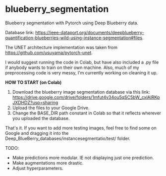 # blueberry_segmentation

Blueberry segmentation with Pytorch using Deep Blueberry data.

Database link: https://ieee-dataport.org/documents/deepblueberry-quantification-blueberries-wild-using-instance-segmentation#files.

The UNET architecture implementation was taken from https://github.com/usuyama/pytorch-unet.

I would suggest running the code in Colab, but have also included a .py file if anybody wants to train on their own machine. Also, much of my preprocessing code is very messy, I'm currently working on cleaning it up.

**HOW TO START (on Colab)**

1. Download the blueberry image segmentation database via this link: https://drive.google.com/drive/folders/1mfut4v34ou5qSC5bW_cxlAlRKpJXDHDZ?usp=sharing
2. Upload the files to your Google Drive.
3. Change the BASE_DIR path constant in Colab so that it reflects wherever you uploaded the database.

That's it. If you want to add more testing images, feel free to find some on Google and dragging it into the Deep_BlueBerry_databases/instancesegmentatio/test/ folder.

TODO:
- Make predictions more modular. IE not displaying just one prediction.
- Make augmentations more drastic.
- Adjust hyperparameters.
